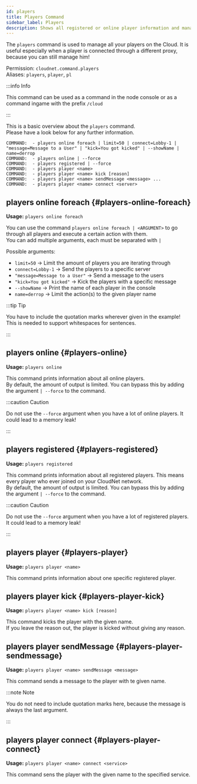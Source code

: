 ```yaml
---
id: players
title: Players Command
sidebar_label: Players
description: Shows all registered or online player information and manages them.
---
```


The `players` command is used to manage all your players on the Cloud.
It is useful especially when a player is connected through a different proxy, because you can still manage him!

Permission: `cloudnet.command.players`  
Aliases: `players`, `player`, `pl`

:::info Info

This command can be used as a command in the node console or as a command ingame with the prefix `/cloud`

:::

This is a basic overview about the `players` command.  
Please have a look below for any further information.

```
COMMAND:  - players online foreach | limit=50 | connect=Lobby-1 | "message=Message to a User" | "kick=You got kicked" | --showName | name=derrop
COMMAND:  - players online | --force
COMMAND:  - players registered | --force
COMMAND:  - players player <name>
COMMAND:  - players player <name> kick [reason]
COMMAND:  - players player <name> sendMessage <message> ...
COMMAND:  - players player <name> connect <server>
```

## players online foreach {#players-online-foreach}

**Usage:** `players online foreach`

You can use the command `players online foreach | <ARGUMENT>` to go through all players and execute a certain action with them.  
You can add multiple arguments, each must be separated with `|`

Possible arguments:

- `limit=50` -> Limit the amount of players you are iterating through
- `connect=Lobby-1` -> Send the players to a specific server
- `"message=Message to a User"` -> Send a message to the users
- `"kick=You got kicked"` -> Kick the players with a specific message
- `--showName` -> Print the name of each player in the console
- `name=derrop` -> Limit the action(s) to the given player name

:::tip Tip

You have to include the quotation marks wherever given in the example! This is needed to support whitespaces for sentences.

:::

## players online {#players-online}

**Usage:** `players online`

This command prints information about all online players.  
By default, the amount of output is limited. You can bypass this by adding the argument `| --force` to the command.

:::caution Caution

Do not use the `--force` argument when you have a lot of online players. It could lead to a memory leak!

:::

## players registered {#players-registered}

**Usage:** `players registered`

This command prints information about all registered players. This means every player who ever joined on your CloudNet network.  
By default, the amount of output is limited. You can bypass this by adding the argument `| --force` to the command.

:::caution Caution

Do not use the `--force` argument when you have a lot of registered players. It could lead to a memory leak!

:::

## players player {#players-player}

**Usage:** `players player <name>`

This command prints information about one specific registered player.

## players player kick {#players-player-kick}

**Usage:** `players player <name> kick [reason]`

This command kicks the player with the given name.  
If you leave the reason out, the player is kicked without giving any reason.

## players player sendMessage {#players-player-sendmessage}

**Usage:** `players player <name> sendMessage <message>`

This command sends a message to the player with te given name.

:::note Note

You do not need to include quotation marks here, because the message is always the last argument.

:::

## players player connect {#players-player-connect}

**Usage:** `players player <name> connect <service>`

This command sens the player with the given name to the specified service.
